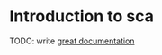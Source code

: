 # Introduction to sca

TODO: write [great documentation](http://jacobian.org/writing/what-to-write/)
